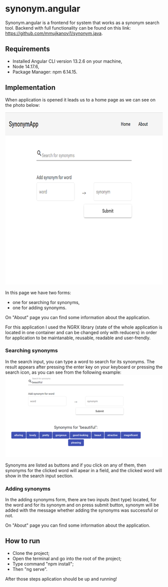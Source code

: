 # synonym.angular

Synonym.angular is a frontend for system that works as a synonym search tool. Backend with full functionality can be found on this link: https://github.com/mmujkanovi1/synonym.java.

## Requirements

 - Installed Angular CLI version 13.2.6 on your machine,
 - Node 14.17.6,
 - Package Manager: npm 6.14.15.

## Implementation
When application is opened it leads us to a home page as we can see on the photo below:

<img src="https://github.com/mmujkanovi1/synonym.angular/blob/develop/src/assets/images/basicHomePage.png" widht="750" height="550">

In this page we have two forms:
 - one for searching for synonyms,
 - one for adding synonyms.

 On "About" page you can find some information about the application.

 For this application I used the NGRX library (state of the whole application is located in one container and can be changed only with reducers) in order for application to be maintanable, reusable, readable and user-frendly.

### Searching synonyms
In the search input, you can type a word to search for its synonyms. The result appears after pressing the enter key on your keyboard or pressing the search icon, as you can see from the following example:
<img src="https://github.com/mmujkanovi1/synonym.angular/blob/develop/src/assets/images/searchTriggered_new.png">


Synonyms are listed as buttons and if you click on any of them, then synonyms for the clicked word will apear in a field, and the clicked word will show in the search input section.

### Adding synonyms
In the adding synonyms form, there are two inputs (text type) located, for the word and for its synonym and on press submit button, synonym will be added with the message whether adding the synonyms was successful or not.

On "About" page you can find some information about the application.

## How to run
 - Clone the project;
 - Open the terminal and go into the root of the project;
 - Type command "npm install";
 - Then "ng serve".

 After those steps aplication should be up and running!


